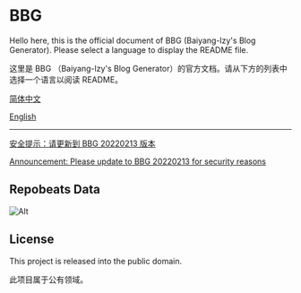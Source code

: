 BBG
===

Hello here, this is the official document of BBG (Baiyang-lzy's Blog Generator). Please select a language to display the README file.

这里是 BBG （Baiyang-lzy's Blog Generator）的官方文档。请从下方的列表中选择一个语言以阅读 README。

[简体中文](/zh-cn/)

[English](/zh-cn/)

---

[安全提示：请更新到 BBG 20220213 版本](/zh-cn/Security_20220213)

[Announcement: Please update to BBG 20220213 for security reasons](/en/Security_20220213)

## Repobeats Data

![Alt](https://repobeats.axiom.co/api/embed/867874b0e0263127ca6448651d4bc9358256bd4e.svg "Repobeats analytics image")


## License

This project is released into the public domain.

此项目属于公有领域。
